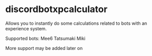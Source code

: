 # discordbotxpcalculator
Allows you to instantly do some calculations related to bots with an experience system.

Supported bots:
Mee6
Tatsumaki
Miki

More support may be added later on
